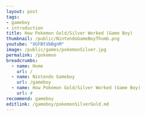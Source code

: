 ```yaml
---
layout: post
tags: 
- gameboy
- introduction
title: How Pokemon Gold/Silver Worked (Game Boy)
thumbnail: /public/NintendoGameBoyThumb.png
youtube: "XGFBtVbBgnM"
image: /public/games/pokemonSilver.jpg
permalink: /pokemon
breadcrumbs:
  - name: Home
    url: /
  - name: Nintendo Gameboy
    url: /gameboy
  - name: How Pokemon Gold/Silver Worked (Game Boy)
    url: #
recommend: gameboy
editlink: /gameboy/pokemonSilverGold.md
---
```




